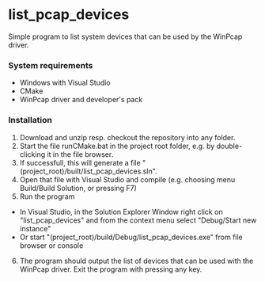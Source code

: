 list_pcap_devices
=================

Simple program to list system devices that can be used by the WinPcap driver.


### System requirements
* Windows with Visual Studio
* CMake
* WinPcap driver and developer's pack


### Installation
1. Download and unzip resp. checkout the repository into any folder.
2. Start the file runCMake.bat in the project root folder, e.g. by double-clicking it in the file browser.
3. If successfull, this will generate a file "(project_root)/built/list_pcap_devices.sln".
4. Open that file with Visual Studio and compile (e.g. choosing menu Build/Build Solution, or pressing F7)
5. Run the program
  * In Visual Studio, in the Solution Explorer Window right click on "list_pcap_devices" and from the context menu select "Debug/Start new instance"
  * Or start "(project_root)/build/Debug/list_pcap_devices.exe" from file browser or console
6. The program should output the list of devices that can be used with the WinPcap driver. Exit the program with pressing any key.
